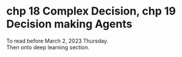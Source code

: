 # chp 18 Complex Decision, chp 19 Decision making Agents  
To read before March 2, 2023 Thursday.  
Then onto deep learning section.  

